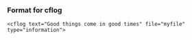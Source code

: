 ### Format for cflog
```lucee
<cflog text="Good things come in good times" file="myfile" type="information">
```
